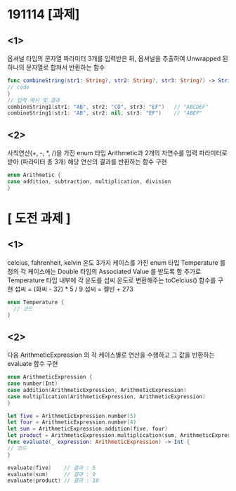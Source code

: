 # 191114 [과제]

## <1>

옵셔널 타입의 문자열 파라미터 3개를 입력받은 뒤, 옵셔널을 추출하여 Unwrapped 된 하나의 문자열로 합쳐서 반환하는 함수
```swift
func combineString(str1: String?, str2: String?, str3: String?) -> String {
// code
}
// 입력 예시 및 결과
combineString1(str1: "AB", str2: "CD", str3: "EF")   // "ABCDEF"
combineString1(str1: "AB", str2: nil, str3: "EF")    // "ABEF"
```

## <2>

사칙연산(+, -, *, /)을 가진 enum 타입 Arithmetic과 2개의 자연수를 입력 파라미터로 받아 (파라미터 총 3개) 해당 연산의 결과를 반환하는 함수 구현

```swift
enum Arithmetic {
case addition, subtraction, multiplication, division
}
```

# [ 도전 과제 ]

## <1>

celcius, fahrenheit, kelvin 온도 3가지 케이스를 가진 enum 타입 Temperature 를 정의
각 케이스에는 Double 타입의 Associated Value 를 받도록 함
추가로 Temperature 타입 내부에 각 온도를 섭씨 온도로 변환해주는 toCelcius() 함수를 구현
섭씨 = (화씨 - 32) * 5 / 9
섭씨 = 켈빈 + 273

```swift
enum Temperature {
  // 코드 
}
```

## <2>

다음 ArithmeticExpression 의 각 케이스별로 연산을 수행하고 그 값을 반환하는 evaluate 함수 구현
```swift
enum ArithmeticExpression {
case number(Int)
case addition(ArithmeticExpression, ArithmeticExpression)
case multiplication(ArithmeticExpression, ArithmeticExpression)
}

let five = ArithmeticExpression.number(5)
let four = ArithmeticExpression.number(4)
let sum = ArithmeticExpression.addition(five, four)
let product = ArithmeticExpression.multiplication(sum, ArithmeticExpression.number(2))
func evaluate(_ expression: ArithmeticExpression) -> Int {
// 코드
}

evaluate(five)    // 결과 : 5
evaluate(sum)     // 결과 : 9
evaluate(product) // 결과 : 18
```
